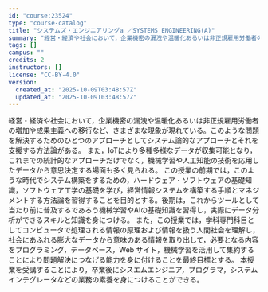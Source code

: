 ```yaml
---
id: "course:23524"
type: "course-catalog"
title: "システムズ・エンジニアリングa ／SYSTEMS ENGINEERING(A)"
summary: "経営・経済や社会において，企業機密の漏洩や温暖化あるいは非正規雇用労働者の増加や成果主義への移行など、さまざまな現象が現れている。このような問題を解決するためのひとつのアプローチとしてシステム論的なアプローチとそれを支援する方法論がある。 …"
tags: []
campus: ""
credits: 2
instructors: []
license: "CC-BY-4.0"
version:
  created_at: "2025-10-09T03:48:57Z"
  updated_at: "2025-10-09T03:48:57Z"
---
```

経営・経済や社会において，企業機密の漏洩や温暖化あるいは非正規雇用労働者の増加や成果主義への移行など、さまざまな現象が現れている。このような問題を解決するためのひとつのアプローチとしてシステム論的なアプローチとそれを支援する方法論がある。 また，IoTにより多種多様なデータが収集可能となり，これまでの統計的なアプローチだけでなく，機械学習や人工知能の技術を応用したデータから意思決定する場面も多く見られる。 この授業の前期では，このような時代でシステム構築をするための，ハードウェア・ソフトウェアの基礎知識，ソフトウェア工学の基礎を学び，経営情報システムを構築する手順とマネジメントする方法論を習得することを目的とする。後期は，これからツールとして当たり前に普及するであろう機械学習やAIの基礎知識を習得し，実際にデータ分析ができるスキルと知識を身につける。 また，この授業では，学科専門科目としてコンピュータで処理される情報の原理および情報を扱う人間社会を理解し，社会にあふれる膨大なデータから意味のある情報を取り出して，必要となる内容をプログラミング，データベース，Web サイト，機械学習を活用して集約することにより問題解決につなげる能力を身に付けることを最終目標とする。 本授業を受講することにより，卒業後にシスエムエンジニア，プログラマ，システムインテグレータなどの業務の素養を身につけることができる。
